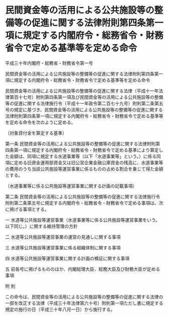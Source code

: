 # 民間資金等の活用による公共施設等の整備等の促進に関する法律附則第四条第一項に規定する内閣府令・総務省令・財務省令で定める基準等を定める命令

平成三十年内閣府・総務省・財務省令第一号

民間資金等の活用による公共施設等の整備等の促進に関する法律附則第四条第一項に規定する内閣府令・総務省令・財務省令で定める基準等を定める命令

民間資金等の活用による公共施設等の整備等の促進に関する法律（平成十一年法律第百十七号）附則第四条第一項及び民間資金等の活用による公共施設等の整備等の促進に関する法律施行令（平成十一年政令第二百七十九号）附則第二条第五号の規定に基づき、民間資金等の活用による公共施設等の整備等の促進に関する法律附則第四条第一項に規定する内閣府令・総務省令・財務省令で定める基準等を定める命令を次のように定める。

（対象貸付金を算定する基準）

第一条 民間資金等の活用による公共施設等の整備等の促進に関する法律附則第四条第一項に規定する内閣府令・総務省令・財務省令で定める基準により算定した金額は、同項に規定する水道事業等（以下「水道事業等」という。）に係る同項に定める旧資金運用部資金又は旧公営企業金融公庫資金の残高に、水道事業等の費用のうち当該公共施設等運営事業に係るものの占める割合を乗じて得た金額とする。

（水道事業等に係る公共施設等運営事業に関する計画の記載事項）

第二条 民間資金等の活用による公共施設等の整備等の促進に関する法律施行令附則第二条第五号に規定する内閣府令・総務省令・財務省令で定める事項は、次に掲げる事項とする。

一 水道等公共施設等運営事業（水道事業等に係る公共施設等運営事業をいう。以下同じ。）に関する維持管理の方針

二 水道等公共施設等運営事業の運営の見通しに関する事項

三 水道等公共施設等運営事業に係る組織体制に関する事項

四 水道等公共施設等運営事業に関する計画の検証に関する事項

五 前各号に掲げるもののほか、内閣総理大臣、総務大臣及び財務大臣が定める事項

附 則

この命令は、民間資金等の活用による公共施設等の整備等の促進に関する法律の一部を改正する法律（平成三十年法律第六十号）附則第一項ただし書に規定する規定の施行の日（平成三十年八月一日）から施行する。
